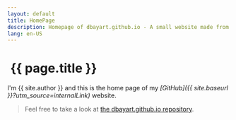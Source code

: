 ```yaml
---
layout: default
title: HomePage
description: Homepage of dbayart.github.io - A small website made from scratch to learn and discover new technologies, languages, libraries
lang: en-US
---
```


# <i class="fa fa-home fa-fw"></i>&nbsp;{{ page.title }}

I'm {{ site.author }} and this is the home page of my *[GitHub]({{ site.baseurl }}?utm_source=internalLink)* website.

> Feel free to take a look at [the dbayart.github.io repository](https://github.com/dbayart/dbayart.github.io).


